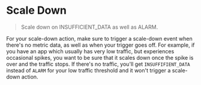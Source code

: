 # Scale Down

> Scale down on INSUFFICIENT_DATA as well as ALARM.

For your scale-down action, make sure to trigger a scale-down event when there's no metric data, as well as when your trigger goes off. For example, if you have an app which usually has very low traffic, but experiences occasional spikes, you want to be sure that it scales down once the spike is over and the traffic stops. If there's no traffic, you'll get `INSUFFIFIENT_DATA` instead of `ALARM` for your low traffic threshold and it won't trigger a scale-down action.